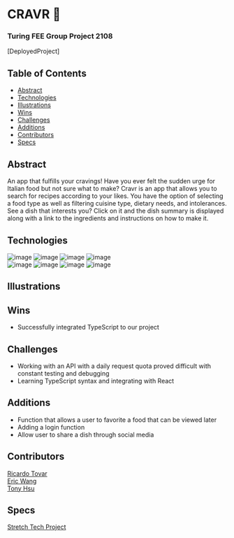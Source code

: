 # CRAVR :spaghetti:

### Turing FEE Group Project 2108
[DeployedProject]

## Table of Contents
  - [Abstract](#Abstract)
  - [Technologies](#Technologies)
  - [Illustrations](#Illustrations)
  - [Wins](#Wins)
  - [Challenges](#Challenges)
  - [Additions](#Additions)
  - [Contributors](#Contributors)
  - [Specs](#Specs)

## Abstract
An app that fulfills your cravings!  Have you ever felt the sudden urge for Italian food but not sure what to make?  Cravr is an app that allows you to search for recipes according to your likes.  You have the option of selecting a food type as well as filtering cuisine type, dietary needs, and intolerances.  See a dish that interests you?  Click on it and the dish summary is displayed along with a link to the ingredients and instructions on how to make it.

## Technologies
![image](https://img.shields.io/badge/TypeScript-007ACC?style=for-the-badge&logo=typescript&logoColor=white) ![image](https://img.shields.io/badge/React-20232A?style=for-the-badge&logo=react&logoColor=61DAFB) ![image](https://img.shields.io/badge/React_Router-CA4245?style=for-the-badge&logo=react-router&logoColor=white) ![image](https://img.shields.io/badge/JavaScript-323330?style=for-the-badge&logo=javascript&logoColor=F7DF1E)   
![image](https://img.shields.io/badge/HTML5-E34F26?style=for-the-badge&logo=html5&logoColor=white) ![image](https://img.shields.io/badge/Tailwind_CSS-38B2AC?style=for-the-badge&logo=tailwind-css&logoColor=white) ![image](https://img.shields.io/badge/Figma-F24E1E?style=for-the-badge&logo=figma&logoColor=white) ![image](https://img.shields.io/badge/Cypress-17202C?style=for-the-badge&logo=cypress&logoColor=white) 


## Illustrations



## Wins
- Successfully integrated TypeScript to our project



## Challenges
- Working with an API with a daily request quota proved difficult with constant testing and debugging
- Learning TypeScript syntax and integrating with React

## Additions
- Function that allows a user to favorite a food that can be viewed later
- Adding a login function
- Allow user to share a dish through social media


## Contributors
[Ricardo Tovar](https://github.com/JRicardoT)  
[Eric Wang](https://github.com/ewang0)  
[Tony Hsu](https://github.com/tonydhsu)  

## Specs
[Stretch Tech Project](https://frontend.turing.edu/projects/module-3/stretch.html)
